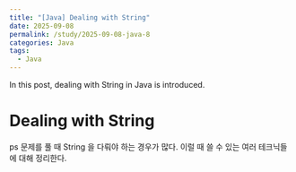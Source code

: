 ```yaml
---
title: "[Java] Dealing with String"
date: 2025-09-08
permalink: /study/2025-09-08-java-8
categories: Java
tags: 
  - Java
---
```


In this post, dealing with String in Java is introduced.



# Dealing with String

ps 문제를 풀 때 String 을 다뤄야 하는 경우가 많다. 이럴 때 쓸 수 있는 여러 테크닉들에 대해 정리한다. 
